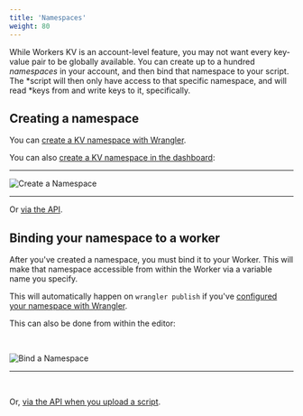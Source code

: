 ```yaml
---
title: 'Namespaces'
weight: 80
---
```


While Workers KV is an account-level feature, you may not want every
key-value pair to be globally available. You can create up to a hundred
*namespaces* in your account, and then bind that namespace to your script. The
*script will then only have access to that specific namespace, and will read
*keys from and write keys to it, specifically.

## Creating a namespace

You can [create a KV namespace with
Wrangler](/tooling/wrangler/kv_commands/#kv-namespace).

You can also [create a KV namespace in the
dashboard](https://dash.cloudflare.com/?account=workers/kv/namespaces):

---

![Create a Namespace](/reference/media/create-namespace.png)

---

Or [via the API](https://api.cloudflare.com/#workers-kv-namespace-create-a-namespace).

## Binding your namespace to a worker

After you've created a namespace, you must bind it to your Worker. This will
make that namespace accessible from within the Worker via a variable name
you specify.

This will automatically happen on `wrangler publish` if you've [configured
your namespace with
Wrangler](https://developers.cloudflare.com/workers/tooling/wrangler/kv_commands/#concepts).

This can also be done from within the editor:

&nbsp;

![Bind a Namespace](/reference/media/bind-namespace.png)

---

&nbsp;

Or, [via the API when you upload a
script](https://developers.cloudflare.com/workers/archive/api/resource-bindings/kv-namespaces/).